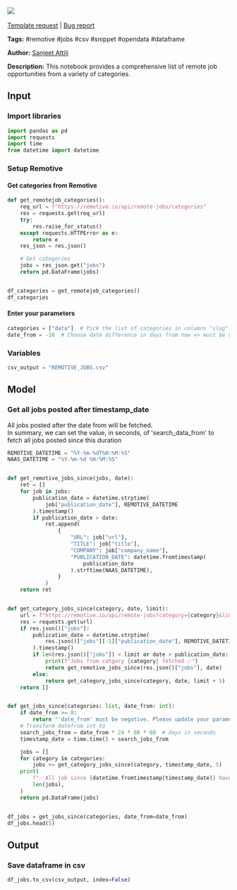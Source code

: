 <a href="https://app.naas.ai/user-redirect/naas/downloader?url=https://raw.githubusercontent.com/jupyter-naas/awesome-notebooks/master/Remotive/Remotive_Get_jobs_from_categories.ipynb" target="_parent"><img src="https://naasai-public.s3.eu-west-3.amazonaws.com/open_in_naas.svg"/></a><br><br><a href="https://github.com/jupyter-naas/awesome-notebooks/issues/new?assignees=&labels=&template=template-request.md&title=Tool+-+Action+of+the+notebook+">Template request</a> | <a href="https://github.com/jupyter-naas/awesome-notebooks/issues/new?assignees=&labels=bug&template=bug_report.md&title=Remotive+-+Get+jobs+from+categories:+Error+short+description">Bug report</a>

**Tags:** #remotive #jobs #csv #snippet #opendata #dataframe

**Author:** [Sanjeet Attili](https://www.linkedin.com/in/sanjeet-attili-760bab190/)

**Description:** This notebook provides a comprehensive list of remote job opportunities from a variety of categories.

## Input

### Import libraries


```python
import pandas as pd
import requests
import time
from datetime import datetime
```

### Setup Remotive

#### Get categories from Remotive


```python
def get_remotejob_categories():
    req_url = f"https://remotive.io/api/remote-jobs/categories"
    res = requests.get(req_url)
    try:
        res.raise_for_status()
    except requests.HTTPError as e:
        return e
    res_json = res.json()

    # Get categories
    jobs = res_json.get("jobs")
    return pd.DataFrame(jobs)


df_categories = get_remotejob_categories()
df_categories
```

#### Enter your parameters


```python
categories = ["data"]  # Pick the list of categories in columns "slug"
date_from = -10  # Choose date difference in days from now => must be negative
```

### Variables


```python
csv_output = "REMOTIVE_JOBS.csv"
```

## Model

### Get all jobs posted after timestamp_date

All jobs posted after the date from will be fetched.<br>
In summary, we can set the value, in seconds, of 'search_data_from' to fetch all jobs posted since this duration


```python
REMOTIVE_DATETIME = "%Y-%m-%dT%H:%M:%S"
NAAS_DATETIME = "%Y-%m-%d %H:%M:%S"


def get_remotive_jobs_since(jobs, date):
    ret = []
    for job in jobs:
        publication_date = datetime.strptime(
            job["publication_date"], REMOTIVE_DATETIME
        ).timestamp()
        if publication_date > date:
            ret.append(
                {
                    "URL": job["url"],
                    "TITLE": job["title"],
                    "COMPANY": job["company_name"],
                    "PUBLICATION_DATE": datetime.fromtimestamp(
                        publication_date
                    ).strftime(NAAS_DATETIME),
                }
            )
    return ret


def get_category_jobs_since(category, date, limit):
    url = f"https://remotive.io/api/remote-jobs?category={category}&limit={limit}"
    res = requests.get(url)
    if res.json()["jobs"]:
        publication_date = datetime.strptime(
            res.json()["jobs"][-1]["publication_date"], REMOTIVE_DATETIME
        ).timestamp()
        if len(res.json()["jobs"]) < limit or date > publication_date:
            print(f"Jobs from catgory {category} fetched ✅")
            return get_remotive_jobs_since(res.json()["jobs"], date)
        else:
            return get_category_jobs_since(category, date, limit + 5)
    return []


def get_jobs_since(categories: list, date_from: int):
    if date_from >= 0:
        return "'date_from' must be negative. Please update your parameter."
    # Transform datefrom int to
    search_jobs_from = date_from * 24 * 60 * 60  # days in seconds
    timestamp_date = time.time() + search_jobs_from

    jobs = []
    for category in categories:
        jobs += get_category_jobs_since(category, timestamp_date, 5)
    print(
        f"- All job since {datetime.fromtimestamp(timestamp_date)} have been fetched:",
        len(jobs),
    )
    return pd.DataFrame(jobs)


df_jobs = get_jobs_since(categories, date_from=date_from)
df_jobs.head(5)
```

## Output

### Save dataframe in csv


```python
df_jobs.to_csv(csv_output, index=False)
```
